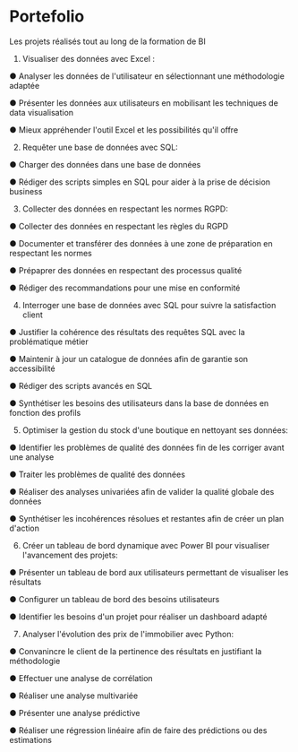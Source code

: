 # Portefolio
Les projets réalisés tout au long de la formation de BI


1. Visualiser des données avec Excel :
   
● Analyser les données de l'utilisateur en sélectionnant une méthodologie adaptée

● Présenter les données aux utilisateurs en mobilisant les techniques de data visualisation

● Mieux appréhender l'outil Excel et les possibilités qu'il offre



2. Requêter une base de données avec SQL:

● Charger des données dans une base de données

● Rédiger des scripts simples en SQL pour aider à la prise de décision business



3. Collecter des données en respectant les normes RGPD:

● Collecter des données en respectant les règles du RGPD

● Documenter et transférer des données à une zone de préparation en respectant les normes

● Prépaprer des données en respectant des processus qualité

● Rédiger des recommandations pour une mise en conformité 

4. Interroger une base de données avec SQL pour suivre la satisfaction client

● Justifier la cohérence des résultats des requêtes SQL avec la problématique métier

● Maintenir à jour un catalogue de données afin de garantie son accessibilité

● Rédiger des scripts avancés en SQL

● Synthétiser les besoins des utilisateurs dans la base de données en fonction des profils


5. Optimiser la gestion du stock d'une boutique en nettoyant ses données:

● Identifier les problèmes de qualité des données fin de les corriger avant une analyse

● Traiter les problèmes de qualité des données

● Réaliser des analyses univariées afin de valider la qualité globale des données

● Synthétiser les incohérences résolues et restantes afin de créer un plan d'action


6. Créer un tableau de bord dynamique avec Power BI pour visualiser l'avancement des projets:
 
● Présenter un tableau de bord aux utilisateurs permettant de visualiser les résultats

● Configurer un tableau de bord des besoins utilisateurs

● Identifier les besoins d'un projet pour réaliser un dashboard adapté


7. Analyser l'évolution des prix de l'immobilier avec Python:

● Convanincre le client de la pertinence des résultats en justifiant la méthodologie

● Effectuer une analyse de corrélation

● Réaliser une analyse multivariée

● Présenter une analyse prédictive

● Réaliser une régression linéaire afin de faire des prédictions ou des estimations










